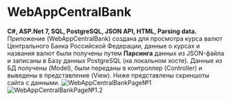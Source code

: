 # WebAppCentralBank
**C#, ASP.Net 7, SQL, PostgreSQL, JSON API, HTML, Parsing data.** Приложение (WebAppCentralBank) создана для просмотра курса валют Центрального Банка Российской Федерации, данные о курсах и названия валют были получены путем **Парсинга** данных из JSON-файла и записаны в Базу данных  PostgreSQL (на локальном хосте). Данные из БД  получены (Model), были переданы в контроллер (Controller) и выведены в представление (View).
Ниже представлены скриншоты сайта с данными.
![WebAppCentralBankPage№1](https://github.com/Morzepy/WebAppCentralBank/assets/86247389/64ca80c9-9ced-4ae1-a3cd-24de1f664592)
![WebAppCentralBankPage№1.2](https://github.com/Morzepy/WebAppCentralBank/assets/86247389/4e390f14-b79a-4d4c-8260-d6649d2d4e9f)
